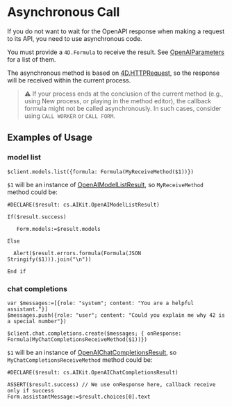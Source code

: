 # Asynchronous Call

If you do not want to wait for the OpenAPI response when making a request to its API, you need to use asynchronous code.

You must provide a `4D.Formula` to receive the result. See [OpenAIParameters](Classes/OpenAIParameters.md) for a list of them.

The asynchronous method is based on [4D.HTTPRequest](https://developer.4d.com/docs/API/HTTPRequestClass), so the response will be received within the current process.

> ⚠️ If your process ends at the conclusion of the current method (e.g., using New process, or playing in the method editor), the callback formula might not be called asynchronously. In such cases, consider using `CALL WORKER` or `CALL FORM`.

## Examples of Usage

### model list

```4d
$client.models.list({formula: Formula(MyReceiveMethod($1))})
```

`$1` will be an instance of [OpenAIModelListResult](Classes/OpenAIModelListResult.md), so `MyReceiveMethod` method could be:

```4d
#DECLARE($result: cs.AIKit.OpenAIModelListResult)

If($result.success)

   Form.models:=$result.models

Else

  Alert($result.errors.formula(Formula(JSON Stringify($1))).join("\n"))

End if
```

### chat completions

```4d
var $messages:=[{role: "system"; content: "You are a helpful assistant."}]
$messages.push({role: "user"; content: "Could you explain me why 42 is a special number"})

$client.chat.completions.create($messages; { onResponse: Formula(MyChatCompletionsReceiveMethod($1))})
```

`$1` will be an instance of [OpenAIChatCompletionsResult](Classes/OpenAIChatCompletionsResult.md), so `MyChatCompletionsReceiveMethod` method could be:

```4d
#DECLARE($result: cs.AIKit.OpenAIChatCompletionsResult)

ASSERT($result.success) // We use onResponse here, callback receive only if success
Form.assistantMessage:=$result.choices[0].text
```
